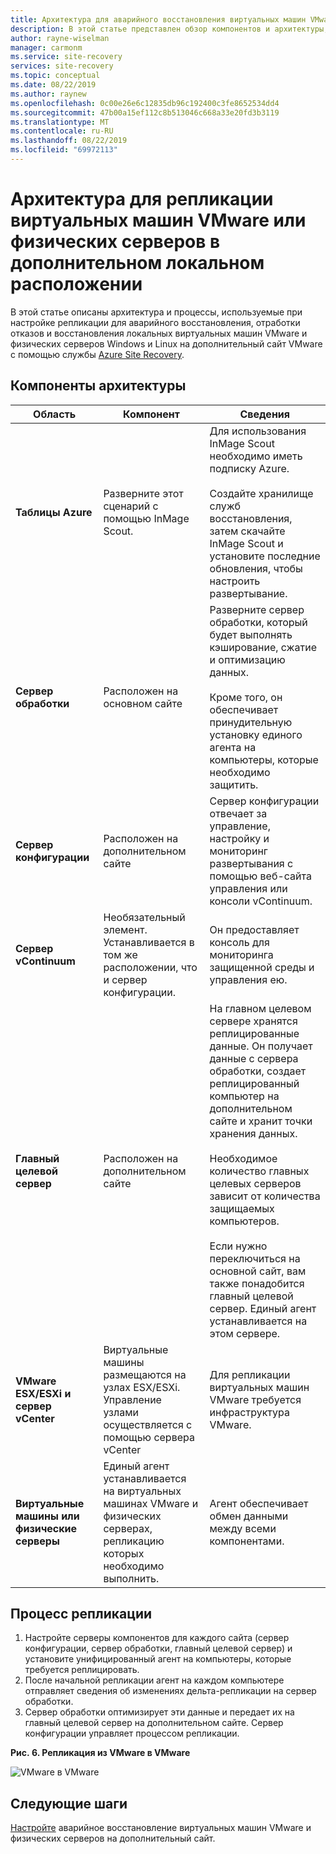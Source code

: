 ```yaml
---
title: Архитектура для аварийного восстановления виртуальных машин VMware или физических серверов в дополнительном расположении с помощью Azure Site Recovery | Документация Майкрософт
description: В этой статье представлен обзор компонентов и архитектуры, используемых при аварийном восстановлении локальных виртуальных машин VMware или физических серверов Windows и Linux в дополнительном расположении VMware с помощью службы Azure Site Recovery.
author: rayne-wiselman
manager: carmonm
ms.service: site-recovery
services: site-recovery
ms.topic: conceptual
ms.date: 08/22/2019
ms.author: raynew
ms.openlocfilehash: 0c00e26e6c12835db96c192400c3fe8652534dd4
ms.sourcegitcommit: 47b00a15ef112c8b513046c668a33e20fd3b3119
ms.translationtype: MT
ms.contentlocale: ru-RU
ms.lasthandoff: 08/22/2019
ms.locfileid: "69972113"
---
```

# <a name="architecture-for-vmwarephysical-server-replication-to-a-secondary-on-premises-site"></a>Архитектура для репликации виртуальных машин VMware или физических серверов в дополнительном локальном расположении

В этой статье описаны архитектура и процессы, используемые при настройке репликации для аварийного восстановления, отработки отказов и восстановления локальных виртуальных машин VMware и физических серверов Windows и Linux на дополнительный сайт VMware с помощью службы [Azure Site Recovery](site-recovery-overview.md).


## <a name="architectural-components"></a>Компоненты архитектуры

**Область** | **Компонент** | **Сведения**
--- | --- | ---
**Таблицы Azure** | Разверните этот сценарий с помощью InMage Scout. | Для использования InMage Scout необходимо иметь подписку Azure.<br/><br/> Создайте хранилище служб восстановления, затем скачайте InMage Scout и установите последние обновления, чтобы настроить развертывание.
**Сервер обработки** | Расположен на основном сайте | Разверните сервер обработки, который будет выполнять кэширование, сжатие и оптимизацию данных.<br/><br/> Кроме того, он обеспечивает принудительную установку единого агента на компьютеры, которые необходимо защитить.
**Сервер конфигурации** | Расположен на дополнительном сайте | Сервер конфигурации отвечает за управление, настройку и мониторинг развертывания с помощью веб-сайта управления или консоли vContinuum.
**Сервер vContinuum** | Необязательный элемент. Устанавливается в том же расположении, что и сервер конфигурации. | Он предоставляет консоль для мониторинга защищенной среды и управления ею.
**Главный целевой сервер** | Расположен на дополнительном сайте | На главном целевом сервере хранятся реплицированные данные. Он получает данные с сервера обработки, создает реплицированный компьютер на дополнительном сайте и хранит точки хранения данных.<br/><br/> Необходимое количество главных целевых серверов зависит от количества защищаемых компьютеров.<br/><br/> Если нужно переключиться на основной сайт, вам также понадобится главный целевой сервер. Единый агент устанавливается на этом сервере.
**VMware ESX/ESXi и сервер vCenter** |  Виртуальные машины размещаются на узлах ESX/ESXi. Управление узлами осуществляется с помощью сервера vCenter | Для репликации виртуальных машин VMware требуется инфраструктура VMware.
**Виртуальные машины или физические серверы** |  Единый агент устанавливается на виртуальных машинах VMware и физических серверах, репликацию которых необходимо выполнить. | Агент обеспечивает обмен данными между всеми компонентами.

## <a name="replication-process"></a>Процесс репликации

1. Настройте серверы компонентов для каждого сайта (сервер конфигурации, сервер обработки, главный целевой сервер) и установите унифицированный агент на компьютеры, которые требуется реплицировать.
2. После начальной репликации агент на каждом компьютере отправляет сведения об изменениях дельта-репликации на сервер обработки.
3. Сервер обработки оптимизирует эти данные и передает их на главный целевой сервер на дополнительном сайте. Сервер конфигурации управляет процессом репликации.

**Рис. 6. Репликация из VMware в VMware**

![VMware в VMware](./media/site-recovery-components/vmware-to-vmware.png)



## <a name="next-steps"></a>Следующие шаги

[Настройте](vmware-physical-secondary-disaster-recovery.md) аварийное восстановление виртуальных машин VMware и физических серверов на дополнительный сайт.
